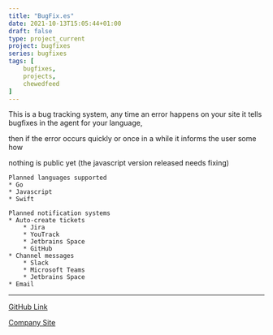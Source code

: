 ```yaml
---
title: "BugFix.es"
date: 2021-10-13T15:05:44+01:00
draft: false
type: project_current
project: bugfixes
series: bugfixes
tags: [
    bugfixes,
    projects,
    chewedfeed
]
---
```

This is a bug tracking system, any time an error happens on your site it tells bugfixes in the agent for your language,

then if the error occurs quickly or once in a while it informs the user some how

nothing is public yet (the javascript version released needs fixing)

```
Planned languages supported
* Go
* Javascript
* Swift
```

```
Planned notification systems
* Auto-create tickets
    * Jira
    * YouTrack
    * Jetbrains Space
    * GitHub
* Channel messages
    * Slack
    * Microsoft Teams
    * Jetbrains Space
* Email
```

---
[GitHub Link](https://github.com/bugfixes)


[Company Site](https://bugfix.es)


